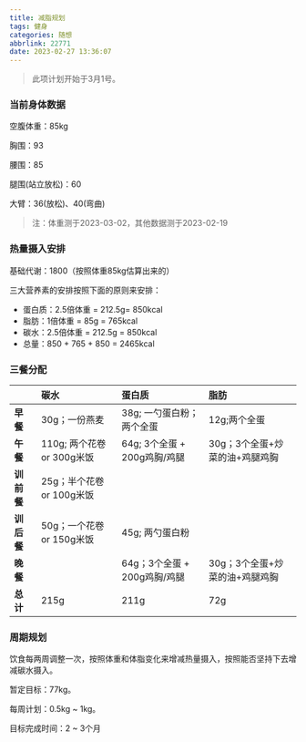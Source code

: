 ```yaml
---
title: 减脂规划
tags: 健身
categories: 随想
abbrlink: 22771
date: 2023-02-27 13:36:07
---
```


> 此项计划开始于3月1号。

<!--more-->

### 当前身体数据

空腹体重：85kg

胸围：93

腰围：85

腿围(站立放松)：60

大臂：36(放松)、40(弯曲)

> 注：体重测于2023-03-02，其他数据测于2023-02-19

### 热量摄入安排

基础代谢：1800（按照体重85kg估算出来的）

三大营养素的安排按照下面的原则来安排：

- 蛋白质：2.5倍体重 = 212.5g= 850kcal
- 脂肪：1倍体重 = 85g =  765kcal
- 碳水：2.5倍体重 = 212.5g = 850kcal
- 总量：850 + 765 + 850 = 2465kcal

### 三餐分配

||碳水|蛋白质|脂肪|
|--|:--|:--|:--|
|**早餐**|30g；一份燕麦|38g; 一勺蛋白粉；两个全蛋|12g;两个全蛋|
|**午餐**|110g; 两个花卷 or 300g米饭|64g; 3个全蛋 + 200g鸡胸/鸡腿|30g；3个全蛋+炒菜的油+鸡腿鸡胸|
|**训前餐**|25g；半个花卷 or 100g米饭|||
|**训后餐**|50g；一个花卷 or 150g米饭|45g; 两勺蛋白粉||
|**晚餐**||64g；3个全蛋 + 200g鸡胸/鸡腿|30g；3个全蛋+炒菜的油+鸡腿鸡胸|
|**总计**|215g|211g|72g|

### 周期规划

饮食每两周调整一次，按照体重和体脂变化来增减热量摄入，按照能否坚持下去增减碳水摄入。

暂定目标：77kg。

每周计划：0.5kg ~ 1kg。

目标完成时间：2 ~ 3个月
